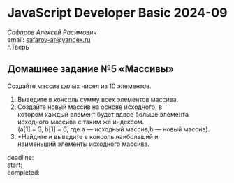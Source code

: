 # JavaScript Developer Basic 2024-09

_Сафаров Алексей Расимович_  
email: <safarov-ar@yandex.ru>  
г.Тверь

## Домашнее задание №5 «Массивы»

Создайте массив целых чисел из 10 элементов.

1. Выведите в консоль сумму всех элементов массива.
2. Создайте новый массив на основе исходного, в  
   котором каждый элемент будет вдвое больше элемента  
   исходного массива с таким же индексом.  
   (a[1] = 3, b[1] = 6, где a — исходный массив,b — новый массив).
3. \*Найдите и выведите в консоль наибольший и  
   наименьший элементы исходного массива.

deadline:  
start:  
completed:
